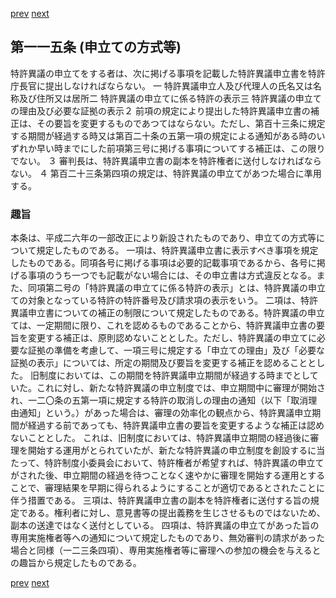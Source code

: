 [prev](/specific\markdowns\特許法\166_Mp-Ch_5-At_114.md)
[next](/specific\markdowns\特許法\168_Mp-Ch_5-At_116.md)
## 第一一五条 (申立ての方式等)
特許異議の申立てをする者は、次に掲げる事項を記載した特許異議申立書を特許庁長官に提出しなければならない。
一 特許異議申立人及び代理人の氏名又は名称及び住所又は居所二 特許異議の申立てに係る特許の表示三 特許異議の申立ての理由及び必要な証拠の表示２ 前項の規定により提出した特許異議申立書の補正は、その要旨を変更するものであつてはならない。ただし、第百十三条に規定する期間が経過する時又は第百二十条の五第一項の規定による通知がある時のいずれか早い時までにした前項第三号に掲げる事項についてする補正は、この限りでない。
３ 審判長は、特許異議申立書の副本を特許権者に送付しなければならない。
４ 第百二十三条第四項の規定は、特許異議の申立てがあつた場合に準用する。

### 趣旨
本条は、平成二六年の一部改正により新設されたものであり、申立ての方式等について規定したものである。
一項は、特許異議申立書に表示すべき事項を規定したものである。同項各号に掲げる事項は必要的記載事項であるから、各号に掲げる事項のうち一つでも記載がない場合には、その申立書は方式違反となる。また、同項第二号の「特許異議の申立てに係る特許の表示」とは、特許異議の申立ての対象となっている特許の特許番号及び請求項の表示をいう。
二項は、特許異議申立書についての補正の制限について規定したものである。特許異議の申立ては、一定期間に限り、これを認めるものであることから、特許異議申立書の要旨を変更する補正は、原則認めないこととした。ただし、特許異議の申立てに必要な証拠の準備を考慮して、一項三号に規定する「申立ての理由」及び「必要な証拠の表示」については、所定の期間及び要旨を変更する補正を認めることとした。
旧制度においては、この期間を特許異議申立期間が経過する時までとしていた。これに対し、新たな特許異議の申立制度では、申立期間中に審理が開始され、一二〇条の五第一項に規定する特許の取消しの理由の通知（以下「取消理由通知」という。）があった場合は、審理の効率化の観点から、特許異議申立期間が経過する前であっても、特許異議申立書の要旨を変更するような補正は認めないこととした。
これは、旧制度においては、特許異議申立期間の経過後に審理を開始する運用がとられていたが、新たな特許異議の申立制度を創設するに当たって、特許制度小委員会において、特許権者が希望すれば、特許異議の申立てがされた後、申立期間の経過を待つことなく速やかに審理を開始する運用とすることで、審理結果を早期に得られるようにすることが適切であるとされたことに伴う措置である。
三項は、特許異議申立書の副本を特許権者に送付する旨の規定である。権利者に対し、意見書等の提出義務を生じさせるものではないため、副本の送達ではなく送付としている。
四項は、特許異議の申立てがあった旨の専用実施権者等への通知について規定したものであり、無効審判の請求があった場合と同様（一二三条四項）、専用実施権者等に審理への参加の機会を与えるとの趣旨から規定したものである。

[prev](/specific\markdowns\特許法\166_Mp-Ch_5-At_114.md)
[next](/specific\markdowns\特許法\168_Mp-Ch_5-At_116.md)